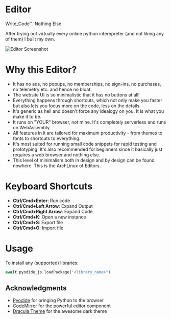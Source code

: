 # Editor

Write_Code™. Nothing Else

After trying out virtually every online python interepreter (and not liking any of them) I built my own.

![Editor Screenshot](https://via.placeholder.com/800x450)

# Why this Editor?

- It has no ads, no popups, no memberships, no sign-ins, no purchases, no telemetry etc. and hence no bloat. 
- The website UI is so minimalistic that it has no buttons at all! 
- Everything happens through shortcuts, which not only make you faster but also lets you focus more on the code, less on the details.
- It's generic as hell and doesn't force any idealogy on you. It is what you make it to be.
- It runs on "YOUR" browser, not mine. It's completely serverless and runs on WebAssembly.
- All features in it are tailored for maximum productivity - from themes to fonts to shortcuts to everything.
- It's most suited for running small code snippets for rapid testing and prototyping. It's also recommended for beginners since it basically just requires a web browser and nothing else.
- This level of minimalism both in design and by design can be found nowhere. This is the ArchLinux of Editors.

# Keyboard Shortcuts

- **Ctrl/Cmd+Enter**: Run code
- **Ctrl/Cmd+Left Arrow**: Expand Output
- **Ctrl/Cmd+Right Arrow**: Expand Code
- **Ctrl/Cmd+K**: Open a new instance
- **Ctrl/Cmd+S**: Export file
- **Ctrl/Cmd+O**: Import file

# Usage

To install any (supported) libraries:

```python
await pyodide_js.loadPackage("<library_name>")
```

## Acknowledgments

- [Pyodide](https://pyodide.org/) for bringing Python to the browser
- [CodeMirror](https://codemirror.net/) for the powerful editor component
- [Dracula Theme](https://draculatheme.com/) for the awesome dark theme
